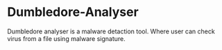 # Dumbledore-Analyser
 Dumbledore analyser is a malware detaction tool. Where user can check virus from a file using malware signature.
